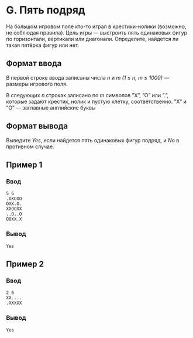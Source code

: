 # G. Пять подряд

На большом игровом поле кто-то играл в крестики-нолики (возможно, не соблюдая правила). Цель игры — выстроить пять
одинаковых фигур по горизонтали, вертикали или диагонали. Определите, найдется ли такая пятёрка фигур или нет.

## Формат ввода

В первой строке ввода записаны числа _n_ и _m_ _(1 ≤ n, m ≤ 1000)_ — размеры игрового поля.

В следующих _n_ строках записано по _m_ символов ”X”, ”O” или ”.”, которые задают крестик, нолик и пустую клетку,
соответственно. ”X” и ”O” — заглавные английские буквы

## Формат вывода

Выведите _Yes_, если найдется пять одинаковых фигур подряд, и _No_ в противном случае.

## Пример 1

### Ввод

    5 6
    .OXOXO
    OXX.O.
    XXOOXX
    ..O..O
    OOXX.X

### Вывод

    Yes

## Пример 2

### Ввод

    2 6
    XX....
    .XXXXX

### Вывод

    Yes

